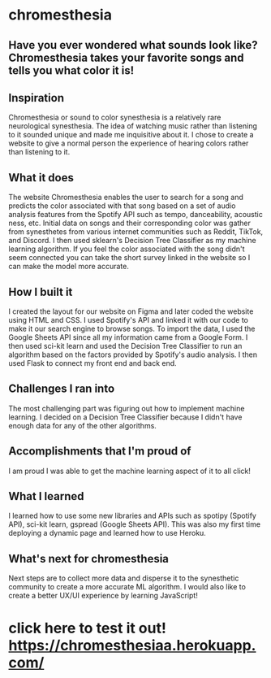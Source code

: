 # chromesthesia

## Have you ever wondered what sounds look like? Chromesthesia takes your favorite songs and tells you what color it is!

## Inspiration
Chromesthesia or sound to color synesthesia is a relatively rare neurological synesthesia. The idea of watching music rather than listening to it sounded unique and made me inquisitive about it. I chose to create a website to give a normal person the experience of hearing colors rather than listening to it.

## What it does
The website Chromesthesia enables the user to search for a song and predicts the color associated with that song based on a set of audio analysis features from the Spotify API such as tempo, danceability, acoustic ness, etc. Initial data on songs and their corresponding color was gather from synesthetes from various internet communities such as Reddit, TikTok, and Discord. I then used sklearn's Decision Tree Classifier as my machine learning algorithm. If you feel the color associated with the song didn't seem connected you can take the short survey linked in the website so I can make the model more accurate.

## How I built it
I created the layout for our website on Figma and later coded the website using HTML and CSS. I used Spotify's API and linked it with our code to make it our search engine to browse songs. To import the data, I used the Google Sheets API since all my information came from a Google Form. I then used sci-kit learn and used the Decision Tree Classifier to run an algorithm based on the factors provided by Spotify's audio analysis. I then used Flask to connect my front end and back end.

## Challenges I ran into
The most challenging part was figuring out how to implement machine learning. I decided on a Decision Tree Classifier because I didn't have enough data for any of the other algorithms.

## Accomplishments that I'm proud of
I am proud I was able to get the machine learning aspect of it to all click!

## What I learned
I learned how to use some new libraries and APIs such as spotipy (Spotify API), sci-kit learn, gspread (Google Sheets API). This was also my first time deploying a dynamic page and learned how to use Heroku.

## What's next for chromesthesia
Next steps are to collect more data and disperse it to the synesthetic community to create a more accurate ML algorithm. I would also like to create a better UX/UI experience by learning JavaScript!

# click here to test it out! https://chromesthesiaa.herokuapp.com/
